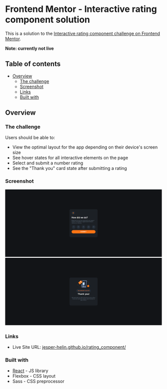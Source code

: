 # Frontend Mentor - Interactive rating component solution

This is a solution to the [Interactive rating component challenge on Frontend Mentor](https://www.frontendmentor.io/challenges/interactive-rating-component-koxpeBUmI). 

**Note: currently not live**

## Table of contents

- [Overview](#overview)
  - [The challenge](#the-challenge)
  - [Screenshot](#screenshot)
  - [Links](#links)
  - [Built with](#built-with)


## Overview

### The challenge

Users should be able to:

- View the optimal layout for the app depending on their device's screen size
- See hover states for all interactive elements on the page
- Select and submit a number rating
- See the "Thank you" card state after submitting a rating

### Screenshot

![](./public/screenshot_0.png)
![](./public/screenshot_1.png)

### Links

- Live Site URL: [jesper-helin.github.io/rating_component/](https://jesper-helin.github.io/interactive-rating/)

### Built with

- [React](https://reactjs.org/) - JS library
- Flexbox - CSS layout
- Sass - CSS preprocessor
